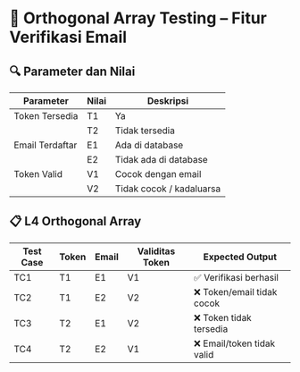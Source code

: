 # 🧪 Orthogonal Array Testing – Fitur Verifikasi Email

## 🔍 Parameter dan Nilai

| Parameter        | Nilai | Deskripsi                             |
|-----------------|-------|----------------------------------------|
| Token Tersedia   | T1    | Ya                                    |
|                 | T2    | Tidak tersedia                         |
| Email Terdaftar  | E1    | Ada di database                       |
|                 | E2    | Tidak ada di database                 |
| Token Valid      | V1    | Cocok dengan email                    |
|                 | V2    | Tidak cocok / kadaluarsa              |

## 📋 L4 Orthogonal Array

| Test Case | Token | Email | Validitas Token | Expected Output                            |
|-----------|-------|-------|------------------|---------------------------------------------|
| TC1       | T1    | E1    | V1               | ✅ Verifikasi berhasil                      |
| TC2       | T1    | E2    | V2               | ❌ Token/email tidak cocok                  |
| TC3       | T2    | E1    | V2               | ❌ Token tidak tersedia                     |
| TC4       | T2    | E2    | V1               | ❌ Email/token tidak valid                  |
